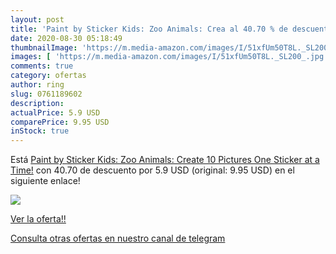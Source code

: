 ```yaml
---
layout: post
title: 'Paint by Sticker Kids: Zoo Animals: Crea al 40.70 % de descuento'
date: 2020-08-30 05:18:49
thumbnailImage: 'https://m.media-amazon.com/images/I/51xfUm50T8L._SL200_.jpg'
images: [ 'https://m.media-amazon.com/images/I/51xfUm50T8L._SL200_.jpg' ]
comments: true
category: ofertas
author: ring
slug: 0761189602
description:
actualPrice: 5.9 USD
comparePrice: 9.95 USD
inStock: true
---
```


Está [Paint by Sticker Kids: Zoo Animals: Create 10 Pictures One Sticker at a Time!](https://www.amazon.com/dp/0761189602/?tag=redken08-20) con 40.70 de descuento por 5.9 USD (original: 9.95 USD) en el siguiente enlace!

[![](https://m.media-amazon.com/images/I/51xfUm50T8L._SL200_.jpg)](https://www.amazon.com/dp/0761189602/?tag=redken08-20)

[Ver la oferta!!](https://www.amazon.com/dp/0761189602/?tag=redken08-20)

[Consulta otras ofertas en nuestro canal de telegram](https://t.me/s/ofertas25)
